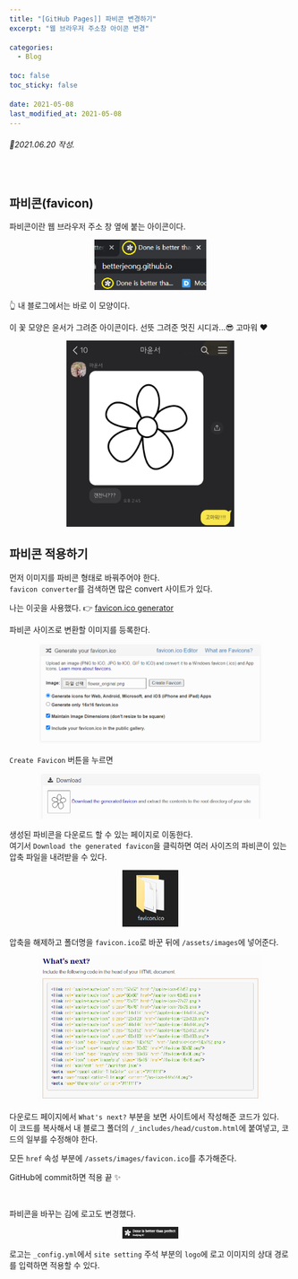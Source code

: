 ```yaml
---
title: "[GitHub Pages]] 파비콘 변경하기"
excerpt: "웹 브라우저 주소창 아이콘 변경"

categories:
  - Blog

toc: false
toc_sticky: false

date: 2021-05-08
last_modified_at: 2021-05-08
---
```


###### 📝2021.06.20 작성.  

<br>  

## 파비콘(favicon)  
파비콘이란 웹 브라우저 주소 창 옆에 붙는 아이콘이다.  

<center><img src="/assets/images/21050801/21050801_1.png" width="200"></center>  

👆 내 블로그에서는 바로 이 모양이다.  

이 꽃 모양은 윤서가 그려준 아이콘이다. 선뜻 그려준 멋진 시디과...😎 고마워 ❤  

<center><img src="/assets/images/21050801/21050801_2.jpg" width="300"></center>  

## 파비콘 적용하기  
먼저 이미지를 파비콘 형태로 바꿔주어야 한다.  
`favicon converter`를 검색하면 많은 convert 사이트가 있다.  

나는 이곳을 사용했다. 👉 [favicon.ico generator](https://www.favicon-generator.org/)  

파비콘 사이즈로 변환할 이미지를 등록한다.  

<center><img src="/assets/images/21050801/21050801_3.png" width="400"></center>  

`Create Favicon` 버튼을 누르면  

<center><img src="/assets/images/21050801/21050801_4.png" width="400"></center>  

생성된 파비콘을 다운로드 할 수 있는 페이지로 이동한다.  
여기서 `Download the generated favicon`을 클릭하면 여러 사이즈의 파비콘이 있는 압축 파일을 내려받을 수 있다.  

<center><img src="/assets/images/21050801/21050801_5.png" width="100"></center>  

압축을 해제하고 폴더명을 `favicon.ico`로 바꾼 뒤에 `/assets/images`에 넣어준다.  

<center><img src="/assets/images/21050801/21050801_6.png" width="400"></center>  

다운로드 페이지에서 `What's next?` 부분을 보면 사이트에서 작성해준 코드가 있다.  
이 코드를 복사해서 내 블로그 폴더의 `/_includes/head/custom.html`에 붙여넣고, 코드의 일부를 수정해야 한다.  

모든 `href` 속성 부분에 `/assets/images/favicon.ico`를 추가해준다.  

GitHub에 commit하면 적용 끝 ✨  

<br>  

파비콘을 바꾸는 김에 로고도 변경했다.  

<center><img src="/assets/images/21050801/21050801_7.png" width="100"></center>  

로고는 `_config.yml`에서 `site setting` 주석 부분의 `logo`에 로고 이미지의 상대 경로를 입력하면 적용할 수 있다.